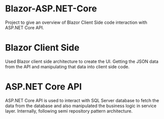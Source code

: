 # Blazor-ASP.NET-Core

Project to give an overview of Blazor Client Side code interaction with ASP.NET Core API.

 

# Blazor Client Side

Used Blazor client side architecture to create the UI. Getting the JSON data from the API and manipulating that data into client side code.
 

# ASP.NET Core API

ASP.NET Core API is used to interact with SQL Server database to fetch the data from the database and also manipulated the business logic in service layer. Internally, following semi repository pattern architecture.

